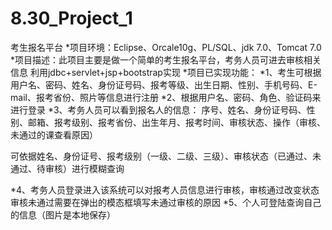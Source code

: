 # 8.30_Project_1
考生报名平台
*项目环境：Eclipse、Orcale10g、PL/SQL、jdk 7.0、Tomcat 7.0
*项目描述：此项目主要是做一个简单的考生报名平台，考务人员可进去审核相关信息
利用jdbc+servlet+jsp+bootstrap实现
*项目已实现功能：
*1、考生可根据 
用户名、密码、姓名、身份证号码、报考等级、出生日期、性别、手机号码、E-mail、报考省份、照片等信息进行注册
*2、根据用户名、密码、角色、验证码来进行登录
*3、考务人员可以看到报名人的信息：
序号、姓名、身份证号码、性别、邮箱、报考级别、报考省份、出生年月、报考时间、审核状态、操作（审核、未通过的课查看原因）
<p>可依据姓名、身份证号、报考级别（一级、二级、三级）、审核状态（已通过、未通过、待审核）进行模糊查询</p>
*4、考务人员登录进入该系统可以对报考人员信息进行审核，审核通过改变状态
审核未通过需要在弹出的模态框填写未通过审核的原因
*5、个人可登陆查询自己的信息（图片是本地保存）
